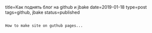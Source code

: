 title=Как поднять блог на github и jbake
date=2019-01-18
type=post
tags=github, jbake
status=published
~~~~~~

How to make site on guthub pages...
